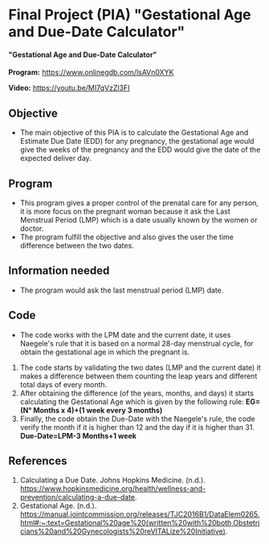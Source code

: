# Final Project (PIA) "Gestational Age and Due-Date Calculator"
#### "Gestational Age and Due-Date Calculator"



**Program:** https://www.onlinegdb.com/lsAVn0XYK

**Video:** https://youtu.be/MI7qVzZl3FI

## Objective
- The main objective of this PIA is to calculate the Gestational Age and Estimate Due Date (EDD) for any pregnancy, the gestational age would give the weeks of the pregnancy and the EDD would give the date of the expected deliver day.

## Program  
- This program gives a proper control of the prenatal care for any person, it is more focus on the pregnant woman because it ask the Last Menstrual Period (LMP) which is a date usually known by the women or doctor. 
- The program fulfill the objective and also gives the user the time difference between the two dates.

## Information needed
- The program would ask the last menstrual period (LMP) date. 

## Code 
- The code works with the LPM date and the current date, it uses Naegele's rule that it is based on a normal 28-day menstrual cycle, for obtain the gestational age in which the pregnant is.
1. The code starts by validating the two dates (LMP and the current date) it makes a difference between them counting the leap years and different total days of every month. 
1. After obtaining the difference (of the years, months, and days) it starts calculating the Gestational Age which is given by the following rule:
**EG=(N° Months x 4)+(1 week every 3 months)**
1. Finally, the code obtain the Due-Date with the Naegele's rule, the code verify the month if it is higher than 12 and the day if it is higher than 31.
**Due-Date=LPM-3 Months+1 week**
##  References
1. Calculating a Due Date. Johns Hopkins Medicine. (n.d.). https://www.hopkinsmedicine.org/health/wellness-and-prevention/calculating-a-due-date. 
1. Gestational Age. (n.d.). https://manual.jointcommission.org/releases/TJC2016B1/DataElem0265.html#:~:text=Gestational%20age%20(written%20with%20both,Obstetricians%20and%20Gynecologists%20reVITALize%20Initiative). 
